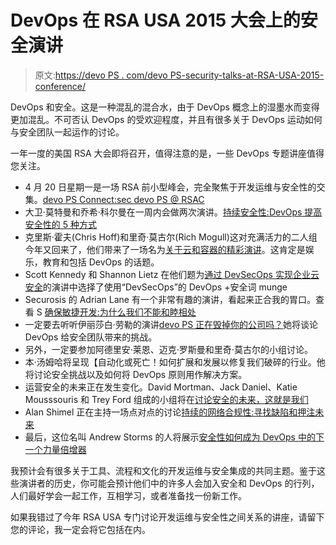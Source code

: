 # DevOps 在 RSA USA 2015 大会上的安全演讲

> 原文:[https://devo PS . com/devo PS-security-talks-at-RSA-USA-2015-conference/](https://devops.com/devops-security-talks-at-rsa-usa-2015-conference/)

DevOps 和安全。这是一种混乱的混合水，由于 DevOps 概念上的湿墨水而变得更加混乱。不可否认 DevOps 的受欢迎程度，并且有很多关于 DevOps 运动如何与安全团队一起运作的讨论。

一年一度的美国 RSA 大会即将召开，值得注意的是，一些 DevOps 专题讲座值得您关注。

*   4 月 20 日星期一是一场 RSA 前小型峰会，完全聚焦于开发运维与安全性的交集。[devo PS Connect:sec devo PS @ RSAC](https://devops.com/blogs/complete-speakers-schedule-for-devops-connect-secdevops-rsac/)
*   大卫·莫特曼和乔希·科尔曼在一周内会做两次演讲。[持续安全性:DevOps 提高安全性的 5 种方式](https://www.rsaconference.com/events/us15/agenda/sessions/1685/continuous-security-5-ways-devops-improves)
*   克里斯·霍夫(Chris Hoff)和里奇·莫古尔(Rich Mogull)这对充满活力的二人组今年又回来了，他们带来了一场名为[关于云和容器的精彩演讲](https://www.rsaconference.com/events/us15/agenda/sessions/1816/something-awesome-on-cloud-and-containers)。这肯定是娱乐，教育和包括 DevOps 的话题。
*   Scott Kennedy 和 Shannon Lietz 在他们题为[通过 DevSecOps 实现企业云安全](https://www.rsaconference.com/events/us15/agenda/sessions/1686/enterprise-cloud-security-via-devsecops)的演讲中选择了使用“DevSecOps”的 DevOps +安全词 munge
*   Securosis 的 Adrian Lane 有一个非常有趣的演讲，看起来正合我的胃口。查看 S [确保敏捷开发:为什么我们不能和睦相处](https://www.rsaconference.com/events/us15/agenda/sessions/1883/secure-agile-development-why-cant-we-all-get-along)
*   一定要去听听伊丽莎白·劳勒的演讲[devo PS 正在毁掉你的公司吗？](https://www.rsaconference.com/events/us15/agenda/sessions/1846/is-devops-breaking-your-company)她将谈论 DevOps 给安全团队带来的挑战。
*   另外，一定要参加阿德里安·莱恩、迈克·罗斯曼和里奇·莫古尔的小组讨论。
*   本·汤姆哈将呈现【自动化或死亡！如何扩展和发展以修复我们破碎的行业。他将讨论安全挑战以及如何将 DevOps 原则用作解决方案。
*   运营安全的未来正在发生变化。David Mortman、Jack Daniel、Katie Mousssouris 和 Trey Ford 组成的小组将在[讨论安全的未来，这就是我们](https://www.rsaconference.com/events/us15/agenda/sessions/1746/we-have-met-the-future-of-security-and-it-is-us)
*   Alan Shimel 正在主持一场点对点的讨论[持续的网络合规性:寻找缺陷和押注未来](https://www.rsaconference.com/events/us15/agenda/sessions/1900/continuous-network-compliance-finding-flaws-and)
*   最后，这位名叫 Andrew Storms 的人将展示[安全性如何成为 DevOps 中的下一个力量倍增器](https://www.rsaconference.com/events/us15/agenda/sessions/1540/how-security-can-be-the-next-force-multiplier-in)

我预计会有很多关于工具、流程和文化的开发运维与安全集成的共同主题。鉴于这些演讲者的历史，你可能会预计他们中的许多人会加入安全和 DevOps 的行列，人们最好学会一起工作，互相学习，或者准备找一份新工作。

如果我错过了今年 RSA USA 专门讨论开发运维与安全性之间关系的讲座，请留下您的评论，我一定会将它包括在内。